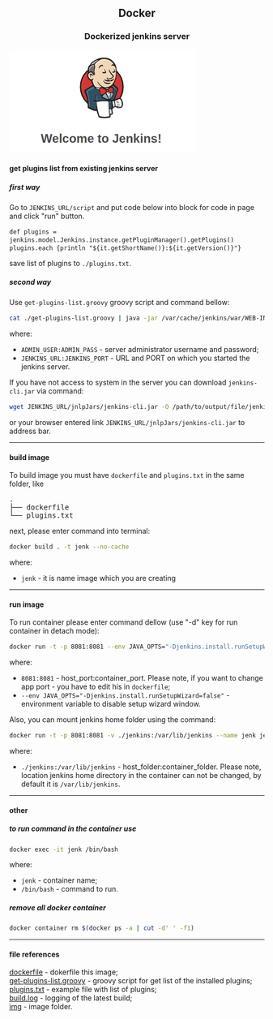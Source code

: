 ## <p style="text-align: center;">Docker</p>

### <p style="text-align: center;">Dockerized jenkins server</p>
![task ](./img/1.png)

#### get plugins list from existing jenkins server

##### first way

Go to `JENKINS_URL/script` and put code below into block for code in page and click "run" button.  

```
def plugins = jenkins.model.Jenkins.instance.getPluginManager().getPlugins()
plugins.each {println "${it.getShortName()}:${it.getVersion()}"}
```

save list of plugins to `./plugins.txt`.  

##### second way
Use `get-plugins-list.groovy` groovy script and command bellow:  
```bash
cat ./get-plugins-list.groovy | java -jar /var/cache/jenkins/war/WEB-INF/jenkins-cli.jar -auth ADMIN_USER:ADMIN_PASS -s JENKINS_URL:JENKINS_PORT/ groovy = > ./plugins.txt
```
where:  
-   `ADMIN_USER:ADMIN_PASS` - server administrator username and password;  
-   `JENKINS_URL:JENKINS_PORT` - URL and PORT on which you started the jenkins server.  
  
If you have not access to system in the server you can download `jenkins-cli.jar` via command:  
```bash
wget JENKINS_URL/jnlpJars/jenkins-cli.jar -O /path/to/output/file/jenkins-cli.jar
```
or your browser entered link `JENKINS_URL/jnlpJars/jenkins-cli.jar` to address bar.  

***
#### build image
To build image you must have `dockerfile` and `plugins.txt` in the same folder, like  
<pre>
.
├── dockerfile
└── plugins.txt
</pre>  
next, please enter command into terminal:  
```bash
docker build . -t jenk --no-cache
```
where:  
-   `jenk` - it is name image which you are creating

***
#### run image
To run container please enter command dellow (use "-d" key for run container in detach mode):
```bash
docker run -t -p 8081:8081 --env JAVA_OPTS="-Djenkins.install.runSetupWizard=false" jenk
```
where:  
-   `8081:8081` - host_port:container_port. Please note, if you want to change app port - you have to edit his in `dockerfile`;  
-   `--env JAVA_OPTS="-Djenkins.install.runSetupWizard=false"` - environment variable to disable setup wizard window.  

Also, you can mount jenkins home folder using the command:  
```bash
docker run -t -p 8081:8081 -v ./jenkins:/var/lib/jenkins --name jenk jenk
```
where:  
-   `./jenkins:/var/lib/jenkins` - host_folder:container_folder. Please note, location jenkins home directory in the container can not be changed, by default it is `/var/lib/jenkins`.  

***
#### other
##### to run command in the container use
```bash
docker exec -it jenk /bin/bash
```
where:  
-   `jenk` - container name;
-   `/bin/bash` - command to run.

##### remove all docker container
```bash
docker container rm $(docker ps -a | cut -d' ' -f1)
```
***
#### file references
[dockerfile](./dockerfile) - dokerfile this image;  
[get-plugins-list.groovy](./get-plugins-list.groovy) - groovy script for get list of the installed plugins;  
[plugins.txt](./plugins.txt) - example file with list of plugins;  
[build.log](./logs/build.log) - logging of the latest build;  
[img](./img) - image folder.  